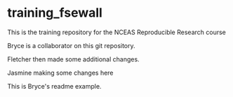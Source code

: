 # training_fsewall

This is the training repository for the NCEAS Reproducible Research course

Bryce is a collaborator on this git repository.

Fletcher then made some additional changes.

Jasmine making some changes here

This is Bryce's readme example.